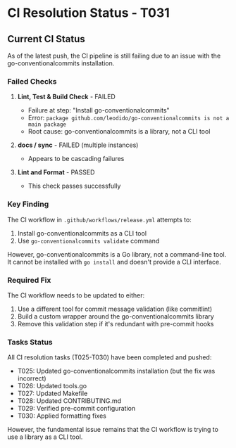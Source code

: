 # CI Resolution Status - T031

## Current CI Status

As of the latest push, the CI pipeline is still failing due to an issue with the go-conventionalcommits installation.

### Failed Checks

1. **Lint, Test & Build Check** - FAILED
   - Failure at step: "Install go-conventionalcommits"
   - Error: `package github.com/leodido/go-conventionalcommits is not a main package`
   - Root cause: go-conventionalcommits is a library, not a CLI tool

2. **docs / sync** - FAILED (multiple instances)
   - Appears to be cascading failures

3. **Lint and Format** - PASSED
   - This check passes successfully

### Key Finding

The CI workflow in `.github/workflows/release.yml` attempts to:
1. Install go-conventionalcommits as a CLI tool
2. Use `go-conventionalcommits validate` command

However, go-conventionalcommits is a Go library, not a command-line tool. It cannot be installed with `go install` and doesn't provide a CLI interface.

### Required Fix

The CI workflow needs to be updated to either:
1. Use a different tool for commit message validation (like commitlint)
2. Build a custom wrapper around the go-conventionalcommits library
3. Remove this validation step if it's redundant with pre-commit hooks

### Tasks Status

All CI resolution tasks (T025-T030) have been completed and pushed:
- T025: Updated go-conventionalcommits installation (but the fix was incorrect)
- T026: Updated tools.go
- T027: Updated Makefile
- T028: Updated CONTRIBUTING.md
- T029: Verified pre-commit configuration
- T030: Applied formatting fixes

However, the fundamental issue remains that the CI workflow is trying to use a library as a CLI tool.
